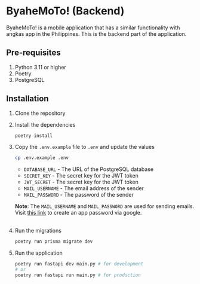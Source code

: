 # ByaheMoTo! (Backend)

ByaheMoTo! is a mobile application that has a similar functionality with angkas
app in the Philippines. This is the backend part of the application.

## Pre-requisites

1. Python 3.11 or higher
2. Poetry
3. PostgreSQL

## Installation

1. Clone the repository
2. Install the dependencies
    ```bash
    poetry install
    ```
3. Copy the `.env.example` file to `.env` and update the values
    ```bash
    cp .env.example .env
    ```
    - `DATABASE_URL` - The URL of the PostgreSQL database
    - `SECRET_KEY` - The secret key for the JWT token
    - `JWT_SECRET` - The secret key for the JWT token
    - `MAIL_USERNAME` - The email address of the sender
    - `MAIL_PASSWORD` - The password of the sender

   **Note**: The `MAIL_USERNAME` and `MAIL_PASSWORD` are used for sending emails.
   Visit [this link](https://support.google.com/mail/answer/185833?hl=en) to create an app password via google.
   <br/>
   <br/>
4. Run the migrations
    ```bash
    poetry run prisma migrate dev
    ```
5. Run the application
    ```bash
    poetry run fastapi dev main.py # for development
    # or
    poetry run fastapi run main.py # for production
    ```
